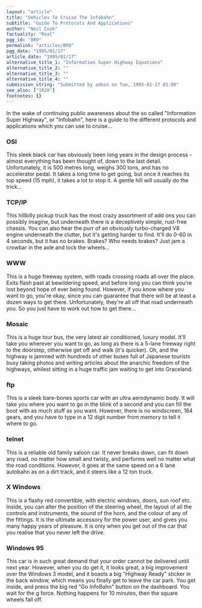 ```yaml
---
layout: "article"
title: "Vehicles To Cruise The Infobahn"
subtitle: "Guide To Protocols And Applications"
author: "Neil Cook"
factuality: "Real"
pgg_id: "8R9"
permalink: "articles/8R9"
pgg_date: "1995/01/17"
article_date: "1995/01/17"
alternative_title_1: "Information Super Highway Equations"
alternative_title_2: ""
alternative_title_3: ""
alternative_title_4: ""
submission_string: "Submitted by admin on Tue, 1995-01-17 01:00"
see_also: ["1R20"]
footnotes: {}
---
```

<div>
<p>In the wake of continuing public awareness about the so called "Information Super Highway", or "Infobahn", here is a guide to the different protocols and applications which you can use to cruise...</p>
<h3>OSI</h3>
<p>This sleek black car has obviously been long years in the design process - almost everything has been thought of, down to the last detail. Unfortunately, it is 500 metres long, weighs 300 tons, and has no accelerator pedal. It takes a long time to get going, but once it reaches its top speed (15 mph), it takes a lot to stop it. A gentle hill will usually do the trick...</p>
<h3>TCP/IP</h3>
<p>This hillbilly pickup truck has the most crazy assortment of add ons you can possibly imagine, but underneath there is a deceptively simple, rust-free chassis. You can also hear the purr of an obviously turbo-charged V8 engine underneath the clutter, but it's getting harder to find. It'll do 0-60 in 4 seconds, but it has no brakes. Brakes? Who needs brakes? Just jam a crowbar in the axle and lock the wheels...</p>
<h3>WWW</h3>
<p>This is a huge freeway system, with roads crossing roads all over the place. Exits flash past at bewildering speed, and before long you can think you're lost beyond hope of ever being found. However, if you know where you want to go, you're okay, since you can guarantee that there will be at least a dozen ways to get there. Unfortunately, they're all off that road underneath you. So you just have to work out how to get there...</p>
<h3>Mosaic</h3>
<p>This is a huge tour bus, the very latest air conditioned, luxury model. It'll take you wherever you want to go, as long as there is a 5-lane freeway right to the doorstep, otherwise get off and walk (it's quicker). Oh, and the highway is jammed with hundreds of other buses full of Japanese tourists busy taking photos and writing articles about the anarchic freedom of the highways, whilest sitting in a huge traffic jam waiting to get into Graceland.</p>
<h3>ftp</h3>
<p>This is a sleek bare-bones sports car with an ultra aerodynamic body. It will take you where you want to go in the blink of a second and you can fill the boot with as much stuff as you want. However, there is no windscreen, 184 gears, and you have to type in a 12 digit number from memory to tell it where to go.</p>
<h3>telnet</h3>
<p>This is a reliable old family saloon car. It never breaks down, can fit down any road, no matter how small and twisty, and performs well no matter what the road conditions. However, it goes at the same speed on a 6 lane autobahn as on a dirt track, and it steers like a 12 ton truck.</p>
<h3>X Windows</h3>
<p>This is a flashy red convertible, with electric windows, doors, sun roof etc. Inside, you can alter the position of the steering wheel, the layout of all the controls and instruments, the sound of the horn, and the colour of any of the fittings. It is the ultimate accessory for the power user, and gives you many happy years of pleasure. It is only when you get out of the car that you realise that you never left the drive.</p>
<h3>Windows 95</h3>
<p>This car is in such great demand that your order cannot be delivered until next year. However, when you do get it, it looks great, a big improvement over the Windows 3 model, and it boasts a big "Highway Ready" sticker in the back window, which means you finally get to leave the car park. You get inside, and press the big red "Go InfoBahn" button on the dashboard. You wait for the g force. Nothing happens for 10 minutes, then the square wheels fall off.</p>
</div>
